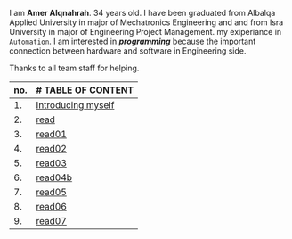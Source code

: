 I am **Amer Alqnahrah**. 34 years old.
I have been graduated from Albalqa Applied University in major of Mechatronics Engineering and and from Isra University in major of Engineering Project Management. my exiperiance in `Automation`.
I am interested in __*programming*__ because the important connection between hardware and software in Engineering side.

Thanks to all team staff for helping. 


no.  | # TABLE OF CONTENT                                                     | 
-----|:-----------------------------------------------------------------------|
1.   |[Introducing myself](https://amer-1987.github.io/Introducing-my-self/)  |
2.   | [read](https://amer-1987.github.io/reading-notes-/read)                |
3.   | [read01](https://amer-1987.github.io/reading-notes-/read01)            |
4.   | [read02](https://amer-1987.github.io/reading-notes-/read02)            |
5.   | [read03](https://amer-1987.github.io/reading-notes-/read03)            |
6.   | [read04b](https://amer-1987.github.io/reading-notes-/read04b)          |  
7.   | [read05](https://amer-1987.github.io/reading-notes-/read05)            |    
8.   | [read06](https://amer-1987.github.io/reading-notes-/read06)            |    
9.   | [read07](https://amer-1987.github.io/reading-notes-/read07)            |  




  